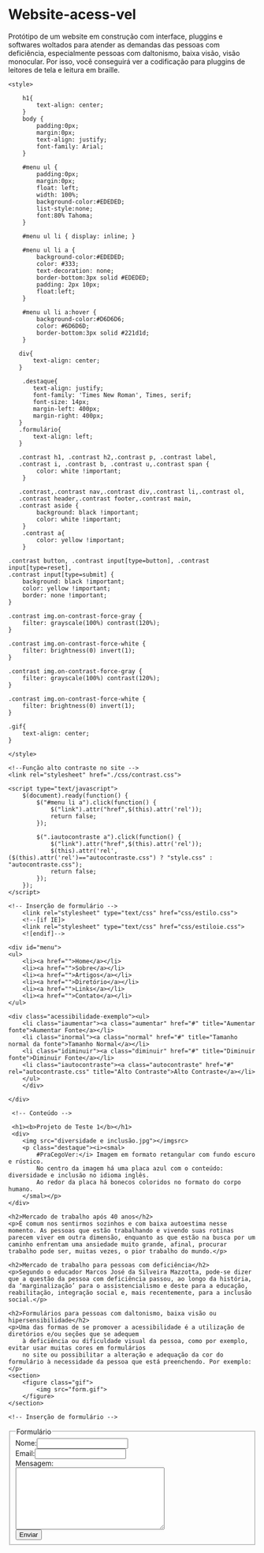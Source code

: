 # Website-acess-vel
Protótipo de um website em construção com interface, pluggins e softwares woltados para atender as demandas das pessoas com deficiência, especialmente pessoas com daltonismo, baixa visão, visão monocular. Por isso, você conseguirá ver a codificação para pluggins de leitores de tela e leitura em braille.
<!DOCTYPE html>
<html lang="pt-br">
<head>
    <meta charset="UTF-8">
    <meta name="author" content="Nayara dos Santos ">
    <meta name="viewport" content="width=device-width, initial-scale=1.0">
    <title>Projeto 1</title>

    <style>

        h1{
            text-align: center;
        }
        body {
			padding:0px;
			margin:0px;
            text-align: justify;
            font-family: Arial;
		}
 
		#menu ul {
			padding:0px;
			margin:0px;
			float: left;
			width: 100%;
			background-color:#EDEDED;
			list-style:none;
			font:80% Tahoma;
		}
 
		#menu ul li { display: inline; }
 
		#menu ul li a {
			background-color:#EDEDED;
			color: #333;
			text-decoration: none;
			border-bottom:3px solid #EDEDED;
			padding: 2px 10px;
			float:left;
		}
 
		#menu ul li a:hover {
			background-color:#D6D6D6;
			color: #6D6D6D;
			border-bottom:3px solid #221d1d;
		}
	
       div{
           text-align: center;
       }
   
        .destaque{
           text-align: justify;
           font-family: 'Times New Roman', Times, serif;
           font-size: 14px;
           margin-left: 400px;
           margin-right: 400px;
       }
       .formulário{
           text-align: left;
       }

       .contrast h1, .contrast h2,.contrast p, .contrast label,
       .contrast i, .contrast b, .contrast u,.contrast span {
            color: white !important;
        }

       .contrast,.contrast nav,.contrast div,.contrast li,.contrast ol,
       .contrast header,.contrast footer,.contrast main,
       .contrast aside {
            background: black !important;
            color: white !important;
        }
        .contrast a{
            color: yellow !important;
        }

    .contrast button, .contrast input[type=button], .contrast input[type=reset],
    .contrast input[type=submit] {
        background: black !important;
        color: yellow !important;
        border: none !important;
    }

    .contrast img.on-contrast-force-gray {
        filter: grayscale(100%) contrast(120%);
    }

    .contrast img.on-contrast-force-white {
        filter: brightness(0) invert(1);
    }

    .contrast img.on-contrast-force-gray {
        filter: grayscale(100%) contrast(120%);
    }

    .contrast img.on-contrast-force-white {
        filter: brightness(0) invert(1);
    }

    .gif{
        text-align: center;
    }
    
    </style>

    <!--Função alto contraste no site -->
    <link rel="stylesheet" href="./css/contrast.css">

    <script type="text/javascript">
        $(document).ready(function() {
            $("#menu li a").click(function() {
                $("link").attr("href",$(this).attr('rel'));
                return false;
            });
        
            $(".iautocontraste a").click(function() {
                $("link").attr("href",$(this).attr('rel'));
                $(this).attr('rel',($(this).attr('rel')=="autocontraste.css") ? "style.css" : "autocontraste.css");
                return false;
            });
        });
    </script>

</head>
<body>
    <!-- Inserção do plugin de tradutor de LIBRAS no site -->
    <ui-view></ui-view>
 
   <script src="https://plugin.handtalk.me/web/latest/handtalk.min.js"></script>
   <script>
     var ht = new HT({
       token: "..."
     });
   </script>
 
    
    <!-- Inserção de formulário -->
        <link rel="stylesheet" type="text/css" href="css/estilo.css">
        <!--[if IE]>
        <link rel="stylesheet" type="text/css" href="css/estiloie.css">
        <![endif]-->

</body>

<!-- Inserção de Menu Horizontal -->
    <div id="menu">
    <ul>
        <li><a href="">Home</a></li>
        <li><a href="">Sobre</a></li>
        <li><a href="">Artigos</a></li>
        <li><a href="">Diretório</a></li>
        <li><a href="">Links</a></li>
        <li><a href="">Contato</a></li>
    </ul>

    <div class="acessibilidade-exemplo"><ul>  
        <li class="iaumentar"><a class="aumentar" href="#" title="Aumentar fonte">Aumentar Fonte</a></li>  
        <li class="inormal"><a class="normal" href="#" title="Tamanho normal da fonte">Tamanho Normal</a></li>  
        <li class="idiminuir"><a class="diminuir" href="#" title="Diminuir fonte">Diminuir Fonte</a></li>  
        <li class="iautocontraste"><a class="autocontraste" href="#" rel="autocontraste.css" title="Alto Contraste">Alto Contraste</a></li>  
        </ul>  
        </div> 

    </div>

     <!-- Conteúdo -->

     <h1><b>Projeto de Teste 1</b></h1>
     <div>
        <img src="diversidade e inclusão.jpg"></imgsrc>
        <p class="destaque"><i><smal>
            #PraCegoVer:</i> Imagem em formato retangular com fundo escuro e rústico.
            No centro da imagem há uma placa azul com o conteúdo: diversidade e inclusão no idioma inglês.
            Ao redor da placa há bonecos coloridos no formato do corpo humano.
        </smal></p>
    </div> 

    <h2>Mercado de trabalho após 40 anos</h2>
    <p>É comum nos sentirmos sozinhos e com baixa autoestima nesse momento. As pessoas que estão trabalhando e vivendo suas rotinas parecem viver em outra dimensão, enquanto as que estão na busca por um caminho enfrentam uma ansiedade muito grande, afinal, procurar trabalho pode ser, muitas vezes, o pior trabalho do mundo.</p>

    <h2>Mercado de trabalho para pessoas com deficiência</h2>
    <p>Segundo o educador Marcos José da Silveira Mazzotta, pode-se dizer que a questão da pessoa com deficiência passou, ao longo da história, da ‘marginalização’ para o assistencialismo e deste para a educação, reabilitação, integração social e, mais recentemente, para a inclusão social.</p>
    
    <h2>Formulários para pessoas com daltonismo, baixa visão ou hipersensibilidade</h2>
    <p>Uma das formas de se promover a acessibilidade é a utilização de diretórios e/ou seções que se adequem
        à deficiência ou dificuldade visual da pessoa, como por exemplo, evitar usar muitas cores em formulários 
        no site ou possibilitar a alteração e adequação da cor do formulário à necessidade da pessoa que está preenchendo. Por exemplo:
    </p>
    <section>
        <figure class="gif">
            <img src="form.gif">
        </figure>
    </section>

    <!-- Inserção de formulário -->
   <div>
    <div id="area">
        <form id="formulario" autocomplete="off">
          <fieldset>
            <legend>Formulário</legend>
            <label>Nome:</label><input class="campo_nome" type="text"><br>
            <label>Email:</label><input class="campo_email" type="password"><br>
            <label>Mensagem:</label><br><textarea class="msg" cols="35" rows="8"></textarea><br>
            <input class="btn_submit" type="submit" value="Enviar">
          </fieldset>
        </form>
      </div>
     </div>
   

</html>
